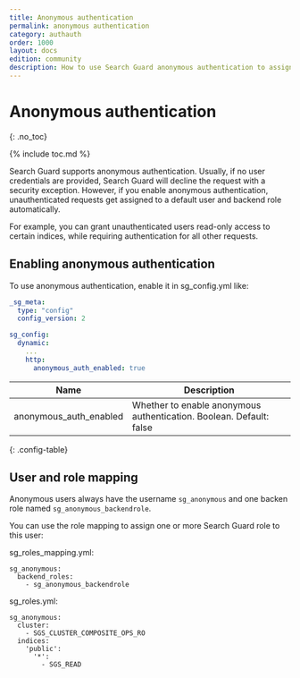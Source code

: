 ```yaml
---
title: Anonymous authentication
permalink: anonymous authentication 
category: authauth
order: 1000
layout: docs
edition: community
description: How to use Search Guard anonymous authentication to assign default permissions if a user is not authenticated.
---
```

<!---
Copyright 2020 floragunn GmbH
-->

# Anonymous authentication
{: .no_toc}

{% include toc.md %}

Search Guard supports anonymous authentication. Usually, if no user credentials are provided, Search Guard will decline the request with a security exception. However, if you enable anonymous authentication, unauthenticated requests get assigned to a default user and backend role automatically.

For example, you can grant unauthenticated users read-only access to certain indices, while requiring authentication for all other requests.

## Enabling anonymous authentication

To use anonymous authentication, enable it in sg_config.yml like:

```yaml
_sg_meta:
  type: "config"
  config_version: 2

sg_config:
  dynamic:
    ...
    http:
      anonymous_auth_enabled: true
```

| Name | Description |
|---|---|
| anonymous\_auth\_enabled | Whether to enable anonymous authentication. Boolean. Default: false|
{: .config-table}

## User and role mapping

Anonymous users always have the username `sg_anonymous` and one backen role named `sg_anonymous_backendrole`. 

You can use the role mapping to assign one or more Search Guard role to this user:

sg\_roles\_mapping.yml:

```
sg_anonymous:
  backend_roles:
    - sg_anonymous_backendrole
```

sg\_roles.yml:

```
sg_anonymous:
  cluster:
    - SGS_CLUSTER_COMPOSITE_OPS_RO
  indices:
    'public':
      '*':
        - SGS_READ
```

